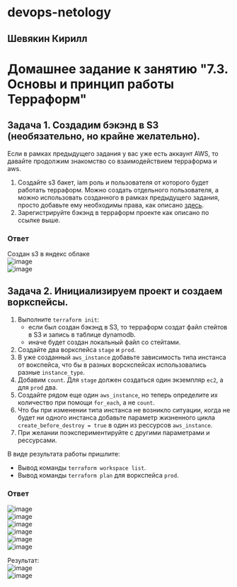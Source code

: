 # devops-netology  
## Шевякин Кирилл  

# Домашнее задание к занятию "7.3. Основы и принцип работы Терраформ"

## Задача 1. Создадим бэкэнд в S3 (необязательно, но крайне желательно).

Если в рамках предыдущего задания у вас уже есть аккаунт AWS, то давайте продолжим знакомство со взаимодействием
терраформа и aws. 

1. Создайте s3 бакет, iam роль и пользователя от которого будет работать терраформ. Можно создать отдельного пользователя,
а можно использовать созданного в рамках предыдущего задания, просто добавьте ему необходимы права, как описано 
[здесь](https://www.terraform.io/docs/backends/types/s3.html).
1. Зарегистрируйте бэкэнд в терраформ проекте как описано по ссылке выше. 

### Ответ  

Создан s3 в яндекс облаке  
![image](https://user-images.githubusercontent.com/93198418/177528706-4ed40ab1-1a9a-4a42-a49e-53cee09c5e1a.png)  
![image](https://user-images.githubusercontent.com/93198418/177528832-470e8ecb-02e6-4159-87bd-a5de5dd65e6c.png)  

## Задача 2. Инициализируем проект и создаем воркспейсы. 

1. Выполните `terraform init`:
    * если был создан бэкэнд в S3, то терраформ создат файл стейтов в S3 и запись в таблице 
dynamodb.
    * иначе будет создан локальный файл со стейтами.  
1. Создайте два воркспейса `stage` и `prod`.
1. В уже созданный `aws_instance` добавьте зависимость типа инстанса от вокспейса, что бы в разных ворскспейсах 
использовались разные `instance_type`.
1. Добавим `count`. Для `stage` должен создаться один экземпляр `ec2`, а для `prod` два. 
1. Создайте рядом еще один `aws_instance`, но теперь определите их количество при помощи `for_each`, а не `count`.
1. Что бы при изменении типа инстанса не возникло ситуации, когда не будет ни одного инстанса добавьте параметр
жизненного цикла `create_before_destroy = true` в один из рессурсов `aws_instance`.
1. При желании поэкспериментируйте с другими параметрами и рессурсами.

В виде результата работы пришлите:
* Вывод команды `terraform workspace list`.
* Вывод команды `terraform plan` для воркспейса `prod`.  

### Ответ  

![image](https://user-images.githubusercontent.com/93198418/177530577-454bfec8-0b57-47cc-8604-4b13413b83c5.png)  
![image](https://user-images.githubusercontent.com/93198418/177538528-ce37fad8-e915-4eb8-bca0-7e5425983907.png)  
![image](https://user-images.githubusercontent.com/93198418/177538662-f5e96b51-e1d9-4234-81e9-22f74e9cc889.png)  
![image](https://user-images.githubusercontent.com/93198418/177538735-a382d665-99a9-4c21-8ef3-9a49dfff3d59.png)  
![image](https://user-images.githubusercontent.com/93198418/177538807-e8d01cc7-7208-45c2-a4fe-e7e774e03adc.png)  
![image](https://user-images.githubusercontent.com/93198418/177538864-0d524860-23a7-4a83-b766-a473bb799763.png)  

Результат:  
![image](https://user-images.githubusercontent.com/93198418/177539665-50c504e8-27d7-4639-99fb-bf549e7c035c.png)  
![image](https://user-images.githubusercontent.com/93198418/177539835-6b4562d2-143d-441b-bc64-73a5bbb1f697.png)  






